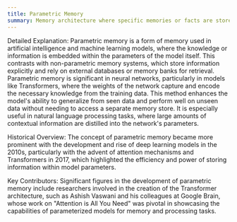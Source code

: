 ```yaml
---
title: Parametric Memory
summary: Memory architecture where specific memories or facts are stored using parameterized models, often used to improve efficiency in storing and retrieving information in machine learning systems.
---
```

Detailed Explanation: Parametric memory is a form of memory used in artificial intelligence and machine learning models, where the knowledge or information is embedded within the parameters of the model itself. This contrasts with non-parametric memory systems, which store information explicitly and rely on external databases or memory banks for retrieval. Parametric memory is significant in neural networks, particularly in models like Transformers, where the weights of the network capture and encode the necessary knowledge from the training data. This method enhances the model's ability to generalize from seen data and perform well on unseen data without needing to access a separate memory store. It is especially useful in natural language processing tasks, where large amounts of contextual information are distilled into the network's parameters.

Historical Overview: The concept of parametric memory became more prominent with the development and rise of deep learning models in the 2010s, particularly with the advent of attention mechanisms and Transformers in 2017, which highlighted the efficiency and power of storing information within model parameters.

Key Contributors: Significant figures in the development of parametric memory include researchers involved in the creation of the Transformer architecture, such as Ashish Vaswani and his colleagues at Google Brain, whose work on "Attention is All You Need" was pivotal in showcasing the capabilities of parameterized models for memory and processing tasks.